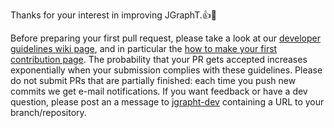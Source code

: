 Thanks for your interest in improving JGraphT.:+1::tada:

Before preparing your first pull request, please take a look at our
[developer guidelines wiki page](https://github.com/jgrapht/jgrapht/wiki#developer-pages), and in particular the [how to make your first contribution page](https://github.com/jgrapht/jgrapht/wiki/How-to-make-your-first-%28code%29-contribution). The probability that your PR gets accepted increases exponentially when your submission complies with these guidelines. Please do not submit PRs that are partially finished: each time you push new commits we get e-mail notifications. If you want feedback or have a dev question, please post an a message to [jgrapht-dev](https://groups.google.com/forum/#!forum/jgrapht-dev) containing a URL to your branch/repository.

